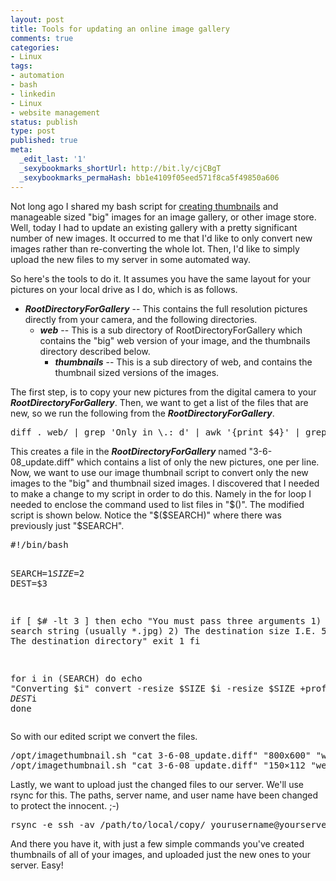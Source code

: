```yaml
---
layout: post
title: Tools for updating an online image gallery
comments: true
categories:
- Linux
tags:
- automation
- bash
- linkedin
- Linux
- website management
status: publish
type: post
published: true
meta:
  _edit_last: '1'
  _sexybookmarks_shortUrl: http://bit.ly/cjCBgT
  _sexybookmarks_permaHash: bb1e4109f05eed571f8ca5f49850a606
---
```

Not long ago I shared my bash script for <a href="http://www.nslms.com/2008/02/20/image-thumbnail-generating-script/">creating thumbnails</a> and manageable sized "big" images for an image gallery, or other image store.  Well, today I had to update an existing gallery with a pretty significant number of new images.  It occurred to me that I'd like to only convert new images rather than re-converting the whole lot.  Then, I'd like to simply upload the new files to my server in some automated way.

So here's the tools to do it.  It assumes you have the same layout for your pictures on your local drive as I do, which is as follows.
<ul>
	<li><strong><em>RootDirectoryForGallery</em></strong> -- This contains the full resolution pictures directly from your camera, and the following directories.
<ul>
	<li><strong><em>web</em></strong> -- This is a sub directory of RootDirectoryForGallery which contains the "big" web version of your image, and the thumbnails directory described below.
<ul>
	<li><strong><em>thumbnails</em></strong> -- This is a sub directory of web, and contains the thumbnail sized versions of the images.</li>
</ul>
</li>
</ul>
</li>
</ul>
The first step, is to copy your new pictures from the digital camera to your <strong><em>RootDirectoryForGallery</em></strong>.  Then, we want to get a list of the files that are new, so we run the following from the <strong><em>RootDirectoryForGallery</em></strong>.
<pre lang="bash">
diff . web/ | grep 'Only in \.: d' | awk '{print $4}' | grep jpg &gt;&gt; 3-6-08_update.diff</pre>
This creates a file in the <strong><em>RootDirectoryForGallery</em></strong> named "3-6-08_update.diff" which contains a list of only the new pictures, one per line.  Now, we want to use our image thumbnail script to convert only the new images to the "big" and thumbnail sized images.  I discovered that I needed to make a change to my script in order to do this.  Namely in the for loop I needed to enclose the command used to list files in "$()".  The modified script is shown below.  Notice the "$($SEARCH)" where there was previously just "$SEARCH".
<pre lang="bash">
#!/bin/bash

SEARCH=$1
SIZE=$2
DEST=$3

if [ $# -lt 3 ]
then
echo "You must pass three arguments 1) The search string (usually *.jpg) 2) The destination size I.E. 500x374 3) The destination directory"
exit 1
fi

for i in $($SEARCH)
do
        echo "Converting $i"
        convert -resize $SIZE $i -resize $SIZE +profile '*' $DEST$i
done</pre>
So with our edited script we convert the files.
<pre lang="bash">
/opt/imagethumbnail.sh "cat 3-6-08_update.diff" "800x600" "web/"
/opt/imagethumbnail.sh "cat 3-6-08_update.diff" "150×112 "web/_thb_"</pre>
Lastly, we want to upload just the changed files to our server.  We'll use rsync for this.  The paths, server name, and user name have been changed to protect the innocent.  ;-)
<pre lang="bash">
rsync -e ssh -av /path/to/local/copy/ yourusername@yourserver.com:/path/to/www/server/copy/</pre>
And there you have it, with just a few simple commands you've created thumbnails of all of your images, and uploaded just the new ones to your server.  Easy!
